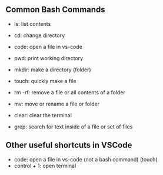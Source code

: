 ## Common Bash Commands

- ls: list contents
- cd: change directory
- code: open a file in vs-code
- pwd: print working directory
- mkdir: make a directory (folder)
- touch: quickly make a file
- rm -rf: remove a file or all contents of a folder
- mv: move or rename a file or folder
- clear: clear the terminal

- grep: search for text inside of a file or set of files

## Other useful shortcuts in VSCode

- code: open a file in vs-code (not a bash command) (touch)
- control + 1: open terminal